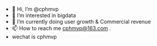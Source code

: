 - 👋 Hi, I’m @cphmvp
- 👀 I’m interested in bigdata
- 🌱 I’m currently doing user growth  &  Commercial revenue
- 📫 How to reach me  cphmvp@163.com .  
- wechat is cphmvp



<!---
cphmvp/cphmvp is a ✨ special ✨ repository because its `README.md` (this file) appears on your GitHub profile.
You can click the Preview link to take a look at your changes.
--->
